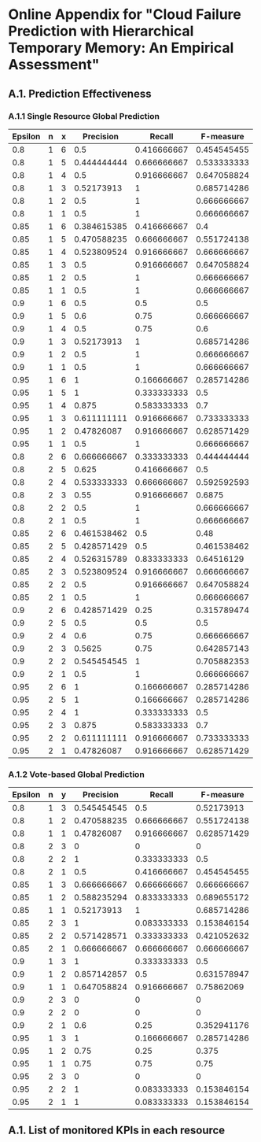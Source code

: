 # Online Appendix for "Cloud Failure Prediction with Hierarchical Temporary Memory: An Empirical Assessment"

## A.1. Prediction Effectiveness

### A.1.1 Single Resource Global Prediction

| Epsilon | n | x | Precision   | Recall      | F-measure   |
| ------- | - | - | ----------- | ----------- | ----------- |
| 0.8     | 1 | 6 | 0.5         | 0.416666667 | 0.454545455 |
| 0.8     | 1 | 5 | 0.444444444 | 0.666666667 | 0.533333333 |
| 0.8     | 1 | 4 | 0.5         | 0.916666667 | 0.647058824 |
| 0.8     | 1 | 3 | 0.52173913  | 1           | 0.685714286 |
| 0.8     | 1 | 2 | 0.5         | 1           | 0.666666667 |
| 0.8     | 1 | 1 | 0.5         | 1           | 0.666666667 |
| 0.85    | 1 | 6 | 0.384615385 | 0.416666667 | 0.4         |
| 0.85    | 1 | 5 | 0.470588235 | 0.666666667 | 0.551724138 |
| 0.85    | 1 | 4 | 0.523809524 | 0.916666667 | 0.666666667 |
| 0.85    | 1 | 3 | 0.5         | 0.916666667 | 0.647058824 |
| 0.85    | 1 | 2 | 0.5         | 1           | 0.666666667 |
| 0.85    | 1 | 1 | 0.5         | 1           | 0.666666667 |
| 0.9     | 1 | 6 | 0.5         | 0.5         | 0.5         |
| 0.9     | 1 | 5 | 0.6         | 0.75        | 0.666666667 |
| 0.9     | 1 | 4 | 0.5         | 0.75        | 0.6         |
| 0.9     | 1 | 3 | 0.52173913  | 1           | 0.685714286 |
| 0.9     | 1 | 2 | 0.5         | 1           | 0.666666667 |
| 0.9     | 1 | 1 | 0.5         | 1           | 0.666666667 |
| 0.95    | 1 | 6 | 1           | 0.166666667 | 0.285714286 |
| 0.95    | 1 | 5 | 1           | 0.333333333 | 0.5         |
| 0.95    | 1 | 4 | 0.875       | 0.583333333 | 0.7         |
| 0.95    | 1 | 3 | 0.611111111 | 0.916666667 | 0.733333333 |
| 0.95    | 1 | 2 | 0.47826087  | 0.916666667 | 0.628571429 |
| 0.95    | 1 | 1 | 0.5         | 1           | 0.666666667 |
| 0.8     | 2 | 6 | 0.666666667 | 0.333333333 | 0.444444444 |
| 0.8     | 2 | 5 | 0.625       | 0.416666667 | 0.5         |
| 0.8     | 2 | 4 | 0.533333333 | 0.666666667 | 0.592592593 |
| 0.8     | 2 | 3 | 0.55        | 0.916666667 | 0.6875      |
| 0.8     | 2 | 2 | 0.5         | 1           | 0.666666667 |
| 0.8     | 2 | 1 | 0.5         | 1           | 0.666666667 |
| 0.85    | 2 | 6 | 0.461538462 | 0.5         | 0.48        |
| 0.85    | 2 | 5 | 0.428571429 | 0.5         | 0.461538462 |
| 0.85    | 2 | 4 | 0.526315789 | 0.833333333 | 0.64516129  |
| 0.85    | 2 | 3 | 0.523809524 | 0.916666667 | 0.666666667 |
| 0.85    | 2 | 2 | 0.5         | 0.916666667 | 0.647058824 |
| 0.85    | 2 | 1 | 0.5         | 1           | 0.666666667 |
| 0.9     | 2 | 6 | 0.428571429 | 0.25        | 0.315789474 |
| 0.9     | 2 | 5 | 0.5         | 0.5         | 0.5         |
| 0.9     | 2 | 4 | 0.6         | 0.75        | 0.666666667 |
| 0.9     | 2 | 3 | 0.5625      | 0.75        | 0.642857143 |
| 0.9     | 2 | 2 | 0.545454545 | 1           | 0.705882353 |
| 0.9     | 2 | 1 | 0.5         | 1           | 0.666666667 |
| 0.95    | 2 | 6 | 1           | 0.166666667 | 0.285714286 |
| 0.95    | 2 | 5 | 1           | 0.166666667 | 0.285714286 |
| 0.95    | 2 | 4 | 1           | 0.333333333 | 0.5         |
| 0.95    | 2 | 3 | 0.875       | 0.583333333 | 0.7         |
| 0.95    | 2 | 2 | 0.611111111 | 0.916666667 | 0.733333333 |
| 0.95    | 2 | 1 | 0.47826087  | 0.916666667 | 0.628571429 |

### A.1.2 Vote-based Global Prediction

| Epsilon | n | y | Precision   | Recall      | F-measure   |
| ------- | - | - | ----------- | ----------- | ----------- |
| 0.8     | 1 | 3 | 0.545454545 | 0.5         | 0.52173913  |
| 0.8     | 1 | 2 | 0.470588235 | 0.666666667 | 0.551724138 |
| 0.8     | 1 | 1 | 0.47826087  | 0.916666667 | 0.628571429 |
| 0.8     | 2 | 3 | 0           | 0           | 0           |
| 0.8     | 2 | 2 | 1           | 0.333333333 | 0.5         |
| 0.8     | 2 | 1 | 0.5         | 0.416666667 | 0.454545455 |
| 0.85    | 1 | 3 | 0.666666667 | 0.666666667 | 0.666666667 |
| 0.85    | 1 | 2 | 0.588235294 | 0.833333333 | 0.689655172 |
| 0.85    | 1 | 1 | 0.52173913  | 1           | 0.685714286 |
| 0.85    | 2 | 3 | 1           | 0.083333333 | 0.153846154 |
| 0.85    | 2 | 2 | 0.571428571 | 0.333333333 | 0.421052632 |
| 0.85    | 2 | 1 | 0.666666667 | 0.666666667 | 0.666666667 |
| 0.9     | 1 | 3 | 1           | 0.333333333 | 0.5         |
| 0.9     | 1 | 2 | 0.857142857 | 0.5         | 0.631578947 |
| 0.9     | 1 | 1 | 0.647058824 | 0.916666667 | 0.75862069  |
| 0.9     | 2 | 3 | 0           | 0           | 0           |
| 0.9     | 2 | 2 | 0           | 0           | 0           |
| 0.9     | 2 | 1 | 0.6         | 0.25        | 0.352941176 |
| 0.95    | 1 | 3 | 1           | 0.166666667 | 0.285714286 |
| 0.95    | 1 | 2 | 0.75        | 0.25        | 0.375       |
| 0.95    | 1 | 1 | 0.75        | 0.75        | 0.75        |
| 0.95    | 2 | 3 | 0           | 0           | 0           |
| 0.95    | 2 | 2 | 1           | 0.083333333 | 0.153846154 |
| 0.95    | 2 | 1 | 1           | 0.083333333 | 0.153846154 |.

## A.1. List of monitored KPIs in each resource


